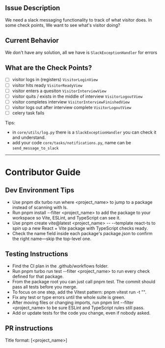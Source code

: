## Issue Description

We need a slack messaging functionality to track of what visitor does. In some check points, We want to see what's visitor doing?

## Current Behavior

We don't have any solution, all we have is `SlackExceptionHandler` for errors

## What are the Check Points?

- [ ] visitor logs in (registers) `VisitorLoginView`
- [ ] visitor hits ready `VisitorReadyView`
- [ ] visitor enters a quesiton `VisitorInterviewView`
- [ ] visitor quits / exists in the middle of interview `VisitorLogoutView`
- [ ] visitor completes interview `VisitorInterviewFinishedView`
- [ ] visitor logs out after interview complete `VisitorLogoutView`
- [ ] celery task fails

Tips:

- in `core/utils/log.py` there is a `SlackExceptionHandler` you can check it and understand. 
- add your code `core/tasks/notifications.py`, name can be `send_message_to_slack`

---

# Contributor Guide

## Dev Environment Tips
- Use pnpm dlx turbo run where <project_name> to jump to a package instead of scanning with ls.
- Run pnpm install --filter <project_name> to add the package to your workspace so Vite, ESLint, and TypeScript can see it.
- Use pnpm create vite@latest <project_name> -- --template react-ts to spin up a new React + Vite package with TypeScript checks ready.
- Check the name field inside each package's package.json to confirm the right name—skip the top-level one.

## Testing Instructions
- Find the CI plan in the .github/workflows folder.
- Run pnpm turbo run test --filter <project_name> to run every check defined for that package.
- From the package root you can just call pnpm test. The commit should pass all tests before you merge.
- To focus on one step, add the Vitest pattern: pnpm vitest run -t "<test name>".
- Fix any test or type errors until the whole suite is green.
- After moving files or changing imports, run pnpm lint --filter <project_name> to be sure ESLint and TypeScript rules still pass.
- Add or update tests for the code you change, even if nobody asked.

## PR instructions
Title format: [<project_name>] <Title>

---

### Task Description


### Current Behavior


### Expected Behavior


### Proposed Solution


### What are the Check Points?


### Any Tips?

---
